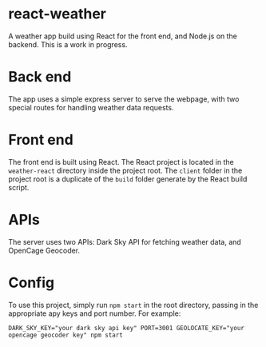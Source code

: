 # react-weather
A weather app build using React for the front end, and Node.js on the backend. This is a work in progress.

# Back end
The app uses a simple express server to serve the webpage, with two special routes for handling weather data requests.

# Front end
The front end is built using React. The React project is located in the `weather-react` directory inside the project root.
The `client` folder in the project root is a duplicate of the `build` folder generate by the React build script.

# APIs
The server uses two APIs: Dark Sky API for fetching weather data, and OpenCage Geocoder.

# Config
To use this project, simply run `npm start` in the root directory, passing in the appropriate apy keys and port number. For example:
```
DARK_SKY_KEY="your dark sky api key" PORT=3001 GEOLOCATE_KEY="your opencage geocoder key" npm start
```
